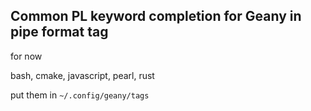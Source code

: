 ## Common PL keyword completion for Geany in pipe format tag
for now   

bash, cmake, javascript, pearl, rust

put them in ```~/.config/geany/tags```
